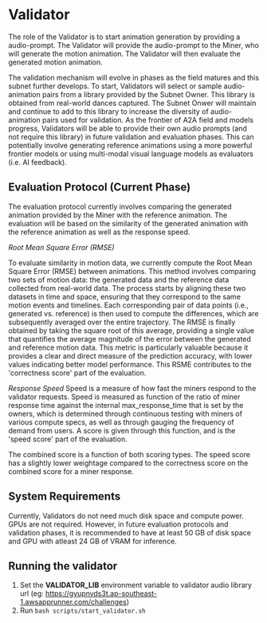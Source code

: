 # Validator
The role of the Validator is to start animation generation by providing a audio-prompt. The Validator will provide the audio-prompt to the Miner, who will generate the motion animation. The Validator will then evaluate the generated motion animation.

The validation mechanism will evolve in phases as the field matures and this subnet further develops. To start, Validators will select or sample audio-animation pairs from a library provided by the Subnet Owner. This library is obtained from real-world dances captured. The Subnet Onwer will maintain and continue to add to this library to increase the diversity of audio-animation pairs used for validation. As the frontier of A2A field and models progress, Validators will be able to provide their own audio prompts (and not require this library) in  future validation and evaluation phases. This can potentially involve generating reference animations using a more powerful frontier models or using multi-modal visual language models as evaluators (i.e. AI feedback).


## Evaluation Protocol (Current Phase)
The evaluation protocol currently involves comparing the generated animation provided by the Miner with the reference animation. The evaluation will be based on the similarity of the generated animation with the reference animation as well as the response speed.

*Root Mean Square Error (RMSE)*

To evaluate similarity in motion data, we currently compute the Root Mean Square Error (RMSE) between animations. This method involves comparing two sets of motion data: the generated data and the reference data collected from real-world data. The process starts by aligning these two datasets in time and space, ensuring that they correspond to the same motion events and timelines. Each corresponding pair of data points (i.e., generated vs. reference) is then used to compute the differences, which are subsequently averaged over the entire trajectory. The RMSE is finally obtained by taking the square root of this average, providing a single value that quantifies the average magnitude of the error between the generated and reference motion data. This metric is particularly valuable because it provides a clear and direct measure of the prediction accuracy, with lower values indicating better model performance. This RSME contributes to the 'correctness score' part of the evaluation. 

*Response Speed*
Speed is a measure of how fast the miners respond to the validator requests. Speed is measured as function of the ratio of miner response time against the internal max_response_time that is set by the owners, which is determined through continuous testing with miners of various compute specs, as well as through gauging the frequency of demand from users. A score is given through this function, and is the 'speed score' part of the evaluation. 

The combined score is a function of both scoring types. The speed score has a slightly lower weightage compared to the correctness score on the combined score for a miner response. 

## System Requirements
Currently, Validators do not need much disk space and compute power. GPUs are not required. However, in future evaluation protocols and validation phases, it is recommended to have at least 50 GB of disk space and GPU with atleast 24 GB of VRAM for inference.


## Running the validator

1. Set the **VALIDATOR_LIB** environment variable to validator audio library url (eg: https://gyupnvds3t.ap-southeast-1.awsapprunner.com/challenges)
2. Run `bash scripts/start_validator.sh`
